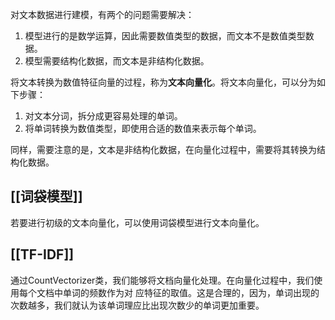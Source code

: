 对文本数据进行建模，有两个的问题需要解决： 
1. 模型进行的是数学运算，因此需要数值类型的数据，而文本不是数值类型数据。
2. 模型需要结构化数据，而文本是非结构化数据。

将文本转换为数值特征向量的过程，称为**文本向量化**。将文本向量化，可以分为如下步骤： 
1. 对文本分词，拆分成更容易处理的单词。
2. 将单词转换为数值类型，即使用合适的数值来表示每个单词。

同样，需要注意的是，文本是非结构化数据，在向量化过程中，需要将其转换为结构化数据。

## [[词袋模型]]
若要进行初级的文本向量化，可以使用词袋模型进行文本向量化。

## [[TF-IDF]]
通过CountVectorizer类，我们能够将文档向量化处理。在向量化过程中，我们使用每个文档中单词的频数作为对 应特征的取值。这是合理的，因为，单词出现的次数越多，我们就认为该单词理应比出现次数少的单词更加重要。 

